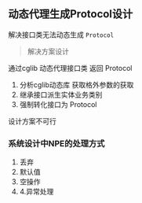 ## 动态代理生成Protocol设计

解决接口类无法动态生成 ``Protocol`` 

> 解决方案设计

通过cglib 动态代理接口类 返回 Protocol

1. 分析cglib动态库 获取格外参数的获取
2. 继承接口派生实体业务类别
3. 强制转化接口为 Protocol

设计方案不可行









### 系统设计中NPE的处理方式

1. 丢弃
2. 默认值
3. 空操作
4. 4.异常处理